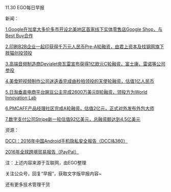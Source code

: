 11.30 EGO每日早报

新闻：

[1.Google在加拿大多伦多市开设北美地区首家线下实体零售店Google Shop，与Best Buy合作](http://news.cnblogs.com/n/557964/)

[2.印刷B2B企业一起印获得千万元人民币Pre-A轮融资，由君上资本及找钢网旗下胖猫创投领投](http://36kr.com/p/5057730.html?ktm_source=feed)

[3.高端音频制造商Devialet帝瓦雷宣布获得1亿欧元C轮融资，富士康、雷诺等公司参投](http://36kr.com/p/5057741.html?ktm_source=feed)

[4.美食短视频制作公司迷迭香完成由秒拍领投的天使轮融资，估值1亿人民币](http://36kr.com/p/5057649.html?ktm_source=feed)

[5.日淘垂直电商平台豌豆公主完成2600万美元B轮融资，领投方为World Innovation Lab](http://36kr.com/p/5057734.html)

[6.PMCAFF产品经理社区完成A轮融资，估值2亿元，正式对外发布外包大师](http://news.cnblogs.com/n/558018/)

[7.数字支付公司Stripe新一轮估值92亿美元，总融资额达到4.5亿美元](http://tech.qq.com/a/20161129/028157.htm)

资源：

[DCCI：2016年中国Android手机隐私安全报告（DCCI&360）](http://www.dcci.com.cn/dynamic/view/cid/2/id/1313.html)

[2016年全球跨境贸易报告（PayPal）](https://www.paypalobjects.com/digitalassets/c/website/marketing/global/shared/global/media-resources/documents/passport-citation.pdf)

注：上述内容来源于互联网，由EGO整理

关注公众号，回复“早报”，获取文字版早报内容~

还有更多技术管理干货
